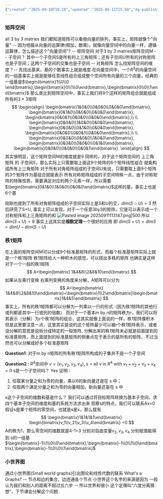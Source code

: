 ```yaml
---
{"created":"2025-09-10T19:19","updated":"2025-09-11T15:50","dg-publish":true,"permalink":"/math/Linear Algebra/Lecture 11 矩阵空间, 秩1矩阵, 小世界图/","dgPassFrontmatter":true,"noteIcon":""}
---
```


### 矩阵空间
all 3 by 3 matries
我们都知道矩阵可以看做向量的排列，事实上，矩阵就像个"向量" -- 因为他服从向量的运算律(相加，数乘)，就像向量空间中的向量一样，遵循运算律，怎么描述这个"向量空间"? -- 矩阵空间
对于3 by 3 matries矩阵空间M -- 子空间？
其中一个子空间S是所有的上三角矩阵；还有子空间U所有的对称矩阵也是子空间；这两个子空间的交集也是子空间 -- 对角矩阵
怎么找矩阵空间的维度？-- 先找出基来，基的个数事实上就是维度
在向量空间中，一个$R^3$的向量空间的一组基事实上就是能够任意线性组合组成整个空间所有向量的三个向量，经典的一组基是$\begin{bmatrix}1\\0\\0 \end{bmatrix},\begin{bmatrix}0\\1\\0\end{bmatrix},\begin{bmatrix}0\\0\\1\end{bmatrix}$
那么类比到矩阵空间中，事实上我们将9个这样的矩阵组合就能组成所有的3 * 3矩阵
$$
\begin{align}
\begin{bmatrix}1&0&0\\0&0&0\\0&0&0\end{bmatrix},
\begin{bmatrix}0&1&0\\0&0&0\\0&0&0\end{bmatrix},
\begin{bmatrix}0&0&1\\0&0&0\\0&0&0\end{bmatrix},\\
\\
\begin{bmatrix}0&0&0\\1&0&0\\0&0&0\end{bmatrix},
\begin{bmatrix}0&0&0\\0&1&0\\0&0&0\end{bmatrix},
\begin{bmatrix}0&0&0\\0&0&1\\0&0&0\end{bmatrix},\\ \\
\begin{bmatrix}0&0&0\\0&0&0\\1&0&0\end{bmatrix},
\begin{bmatrix}0&0&0\\0&0&0\\0&1&0\end{bmatrix},
\begin{bmatrix}0&0&0\\0&0&0\\0&0&1\end{bmatrix}.
\end{align}
$$
其实很明显，这个矩阵空间M的维度就是9
同样的，对于这个矩阵空间的 上三角矩阵 的 子空间S，那么实际上只需要取上面这9个矩阵的6个矩阵线性组合 就能构成所有上三角矩阵
对于所有对角矩阵组成的子空间U来说，只需要取上面9个矩阵的3个矩阵作为基组合就能表示
所有对称矩阵组成的子空间特殊一点，由于对称矩阵的特殊性质，需要满足对应的两个元素一样，所以需要$\begin{bmatrix}0&1&0\\1&0&0\\0&0&0\end{bmatrix}$这样的基，事实上也是6个基

刚刚也提到了所有对角矩阵组成的子空间实际上是S和U的交，$dim(S∩U)=3$
然后研究了S+U, 事实上可以发现，对于一个任意3by3的矩阵，它是可以表示成一个对称矩阵和上三角矩阵的和
![Pasted image 20250911113147.png|500](/img/user/accessory/Pasted%20image%2020250911113147.png)
所以$dim(S+U)=9$ 
事实上这其实是**维数定理**一个很好的应用 即 $dim(S+U)=dimS=dimU-dim(S∩U)$

### 秩1矩阵
在上面的矩阵空间M可以分成9个标准基矩阵的形式，而每个标准基矩阵实际上就是一个秩1矩阵
秩1矩阵给人一种积木的感觉，可以搭出多秩的矩阵
也确实是这样
对于一个一般的秩1矩阵
$$
A=\begin{bmatrix} 1&4&8\\2&8&10\end{bmatrix}
$$
如果从左乘行变换 右乘列变换的角度来分解，A矩阵可以分为
$$
A=\begin{bmatrix} 1&4&8\\2&8&10\end{bmatrix}=\begin{bmatrix}1\\2\end{bmatrix}\begin{bmatrix}1&4&5\end{bmatrix}
$$
事实上，所有的秩1矩阵都可以分解为一列乘以一行的形式（因为秩1矩阵的其他行或列都是其中一行或列的倍数）
而对于一个基本m by n的矩阵秩为r，我们可以将其表示（分解）为r个秩1矩阵的组合，这其实就像上面说的一样，秩1矩阵像积木
但是这里要注意一点，这里其实是说的这个矩阵最少可以被r个秩1矩阵表示，或者说分解的意思是说拆分成特定的一般矩阵, 分解出来的秩1矩阵未必就是前面提到的标准基矩阵，而上面提到的标准基矩阵的侧重点在于表示的是所有的矩阵，不过当然也可以分解成好多个标准基矩阵

**Question1**: 对于m by n矩阵的所有秩1矩阵所构成的子集并不是一个子空间

**Question2 :** $R^4$空间中 $v=(v_1,v_2,v_3,v_4)$, s = all v in $R^4$ with $v_1+v_2+v_3+v_4=0$ s是一个子空间吗？
Yes
证明：
1. 任取某分量之和为零的向量，乘以6的新向量还是在 s 中；
2. 任取两个满足分量之和为零的向量相加，新向量还是在 s 中

s这个子空间的维数和基是什么？
我们可以通过将目标矩阵转换为基本子空间，求四个基本子空间的维度和基的系统方法求出来
观察s的特点，我们可以联系Ax=0
假设s是某个矩阵的零空间，也就是s是x，那么就有
$$
\begin{bmatrix}1&1&1&1\end{bmatrix}
\begin{bmatrix}v_1\\v_2\\v_3\\v_4\end{bmatrix}
=0
$$
A的秩为1，那么零空间的维数就是4-1=3
分别对自由变量$v_2,v_3,v_4$ 分别赋值能得到 s的一组基$\begin{bmatrix}-1\\1\\0\\0\end{bmatrix},\begin{bmatrix}-1\\0\\1\\0\end{bmatrix},\begin{bmatrix}-1\\0\\0\\1\end{bmatrix}$

### 小世界图
通过小世界图(Small world graphs)引出图论和线性代数的联系
What's a Graphs? -- 节点和边的集合，边连通各个节点
小世界这个名字的来源是因为 一般认为我们和别人的距离不超过五六步 -- 所以世界和很小
这个定理叫“六度分离猜想”，下节课会分解这个问题